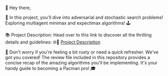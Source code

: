 👋 Hey there,

👾 In this project, you'll dive into adversarial and stochastic search problems! Exploring multiagent minimax and expectimax algorithms! 🕹️ 

📚 Project Description:
Head over to this link to discover all the thrilling details and guidelines: 🌐🔗 [Project Description](https://inst.eecs.berkeley.edu/~cs188/sp22/project2/)

🔎 Don't worry if you're feeling a bit rusty or need a quick refresher.
We've got you covered! The review file included in this repository provides a concise recap of the amazing algorithms you'll be implementing.
It's your handy guide to becoming a Pacman pro! 🎓
